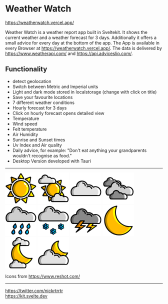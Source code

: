 # Weather Watch

https://weatherwatch.vercel.app/

Weather Watch is a weather report app built in Sveltekit. It shows the current weather and a weather forecast for 3 days. Additionally it offers a small advice for every day at the bottom of the app. The App is available in every Browser at https://weatherwatch.vercel.app/. The data is delivered by https://www.weatherapi.com/ and https://api.adviceslip.com/.

## Functionality

- detect geolocation
- Switch between Metric and Imperial units
- Light and dark mode stored in localstorage (change with click on title)
- Save your favourite locations
- 7 different weather conditions
- Hourly forecast for 3 days
- Click on hourly forecast opens detailed view
- Temperature
- Wind speed
- Felt temperature
- Air Humidity
- Sunrise and Sunset times
- Uv Index and Air quality
- Daily advice, for example: "Don't eat anything your grandparents wouldn't recognise as food."
- Desktop Version developed with Tauri

---

<p>
    <img src="./static/condition/sun.svg" width=100>
    <img src="./static/condition/partly cloudy.svg" width=100>
    <img src="./static/condition/cloudy.svg" width=100>
    <img src="./static/condition/rain possible.svg" width=100>
    <img src="./static/condition/rain.svg" width=100>
    <img src="./static/condition/snow.svg" width=100>
    <img src="./static/condition/thunder.svg" width=100>
    <img src="./static/condition/night sun.svg" width=100>
    <img src="./static/condition/night partly cloudy.svg" width=100>
    <img src="./static/condition/night cloudy.svg" width=100>
</p>

Icons from https://www.reshot.com/

---

https://twitter.com/nickrtrrtr \
https://kit.svelte.dev
